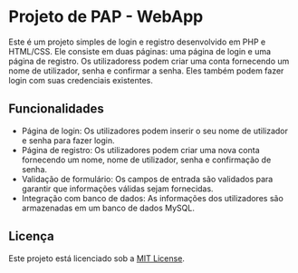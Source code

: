 # Projeto de PAP - WebApp

Este é um projeto simples de login e registro desenvolvido em PHP e HTML/CSS. Ele consiste em duas páginas: uma página de login e uma página de registro. Os utilizadoress podem criar uma conta fornecendo um nome de utilizador, senha e confirmar a senha. Eles também podem fazer login com suas credenciais existentes.

## Funcionalidades

- Página de login: Os utilizadores podem inserir o seu nome de utilizador e senha para fazer login.
- Página de registro: Os utilizadores podem criar uma nova conta fornecendo um nome, nome de utilizador, senha e confirmação de senha.
- Validação de formulário: Os campos de entrada são validados para garantir que informações válidas sejam fornecidas.
- Integração com banco de dados: As informações dos utilizadores são armazenadas em um banco de dados MySQL.

## Licença

Este projeto está licenciado sob a [MIT License](LICENSE).
